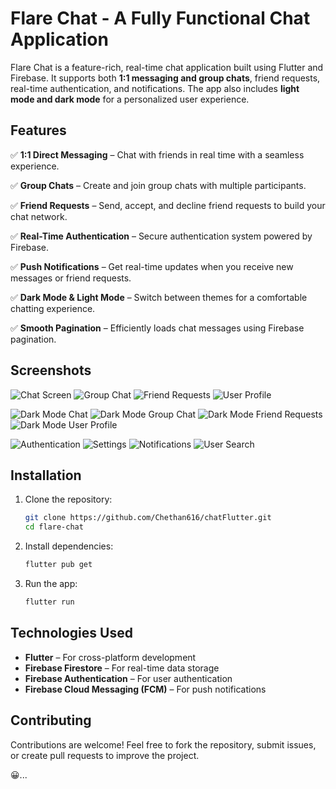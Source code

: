 # Flare Chat - A Fully Functional Chat Application

Flare Chat is a feature-rich, real-time chat application built using Flutter and Firebase. It supports both **1:1 messaging and group chats**, friend requests, real-time authentication, and notifications. The app also includes **light mode and dark mode** for a personalized user experience.

## Features

✅ **1:1 Direct Messaging** – Chat with friends in real time with a seamless experience.

✅ **Group Chats** – Create and join group chats with multiple participants.

✅ **Friend Requests** – Send, accept, and decline friend requests to build your chat network.

✅ **Real-Time Authentication** – Secure authentication system powered by Firebase.

✅ **Push Notifications** – Get real-time updates when you receive new messages or friend requests.

✅ **Dark Mode & Light Mode** – Switch between themes for a comfortable chatting experience.

✅ **Smooth Pagination** – Efficiently loads chat messages using Firebase pagination.

## Screenshots

![Chat Screen](https://github.com/Chethan616/flare-chat/blob/main/image_2025-02-17_131429810.png)
![Group Chat](https://github.com/Chethan616/flare-chat/blob/main/image_2025-02-17_131507631.png)
![Friend Requests](https://github.com/Chethan616/flare-chat/blob/main/image_2025-02-17_131515892.png)
![User Profile](https://github.com/Chethan616/flare-chat/blob/main/image_2025-02-17_131520711.png)

![Dark Mode Chat](https://github.com/Chethan616/flare-chat/blob/main/image_2025-02-17_131525739.png)
![Dark Mode Group Chat](https://github.com/Chethan616/flare-chat/blob/main/image_2025-02-17_131530657.png)
![Dark Mode Friend Requests](https://github.com/Chethan616/flare-chat/blob/main/image_2025-02-17_131534435.png)
![Dark Mode User Profile](https://github.com/Chethan616/flare-chat/blob/main/image_2025-02-17_131539802.png)

![Authentication](https://github.com/Chethan616/flare-chat/blob/main/image_2025-02-17_131544545.png)
![Settings](https://github.com/Chethan616/flare-chat/blob/main/image_2025-02-17_131549305.png)
![Notifications](https://github.com/Chethan616/flare-chat/blob/main/image_2025-02-17_131553944.png)
![User Search](https://github.com/Chethan616/flare-chat/blob/main/image_2025-02-17_131600129.png)

## Installation

1. Clone the repository:
   ```sh
   git clone https://github.com/Chethan616/chatFlutter.git
   cd flare-chat
   ```
2. Install dependencies:
   ```sh
   flutter pub get
   ```
3. Run the app:
   ```sh
   flutter run
   ```

## Technologies Used
- **Flutter** – For cross-platform development
- **Firebase Firestore** – For real-time data storage
- **Firebase Authentication** – For user authentication
- **Firebase Cloud Messaging (FCM)** – For push notifications

## Contributing
Contributions are welcome! Feel free to fork the repository, submit issues, or create pull requests to improve the project.


😀...